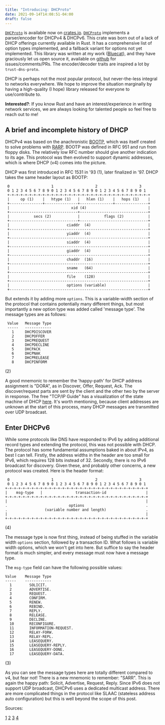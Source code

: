 ```yaml
---
title: "Introducing: DHCProto"
date: 2021-09-14T14:08:51-04:00
draft: false
---
```


[`DHCProto`](https://crates.io/crates/dhcproto) is available now on [crates.io](https://crates.io/crates/dhcproto). [`DHCProto`](https://crates.io/crates/dhcproto) implements a parser/encoder for DHCPv4 & DHCPv6. This crate was born out of a lack of DHCP offerings currently available in Rust. It has a comprehensive list of option types implemented, and a fallback variant for options not yet implemented. This library was written at my work ([Bluecat](https://bluecatnetworks.com/)), and they have graciously let us open source it, available on [github](https://github.com/bluecatengineering/dhcproto) for issues/comments/PRs. The encoder/decoder traits are inspired a lot by `trust-dns-proto`.

DHCP is perhaps not the most popular protocol, but never-the-less integral to networks everywhere. We hope to improve the situation marginally by having a high-quality (I hope) library released for everyone to use/contribute to.

**Interested?**: If you know Rust and have an interest/experience in writing network services, we are always looking for talented people so feel free to reach out to me!

## A brief and incomplete history of DHCP

DHCPv4 was based on the anachronistic [BOOTP](https://en.wikipedia.org/wiki/Bootstrap_Protocol), which was itself created to solve problems with [RARP](https://en.wikipedia.org/wiki/Reverse_Address_Resolution_Protocol). BOOTP was defined in RFC 951 and run from floppy disks. The relatively low RFC number should give another indication to its age. This protocol was then evolved to support dynamic addresses, which is where DHCP (v4) comes into the picture.

DHCP was first introduced in RFC 1531 in '93 (1), later finalized in '97. DHCP takes the same header layout as BOOTP:

```text
 0                   1                   2                   3
 0 1 2 3 4 5 6 7 8 9 0 1 2 3 4 5 6 7 8 9 0 1 2 3 4 5 6 7 8 9 0 1
 +-+-+-+-+-+-+-+-+-+-+-+-+-+-+-+-+-+-+-+-+-+-+-+-+-+-+-+-+-+-+-+-+
 |     op (1)    |   htype (1)   |   hlen (1)    |   hops (1)    |
 +---------------+---------------+---------------+---------------+
 |                            xid (4)                            |
 +-------------------------------+-------------------------------+
 |           secs (2)            |           flags (2)           |
 +-------------------------------+-------------------------------+
 |                          ciaddr  (4)                          |
 +---------------------------------------------------------------+
 |                          yiaddr  (4)                          |
 +---------------------------------------------------------------+
 |                          siaddr  (4)                          |
 +---------------------------------------------------------------+
 |                          giaddr  (4)                          |
 +---------------------------------------------------------------+
 |                          chaddr  (16)                         |
 +---------------------------------------------------------------+
 |                          sname   (64)                         |
 +---------------------------------------------------------------+
 |                          file    (128)                        |
 +---------------------------------------------------------------+
 |                          options (variable)                   |
 +---------------------------------------------------------------+
```

But extends it by adding more `options`. This is a variable-width section of the protocol that contains potentially many different things, but most importantly a new option type was added called 'message type'. The message types are as follows:

```text
 Value   Message Type
 -----   ------------
   1     DHCPDISCOVER
   2     DHCPOFFER
   3     DHCPREQUEST
   4     DHCPDECLINE
   5     DHCPACK
   6     DHCPNAK
   7     DHCPRELEASE
   8     DHCPINFORM
```

(2)

A good mnemonic to remember the 'happy-path' for DHCP address assignment is "DORA", as in Discover, Offer, Request, Ack. The discover/request parts are sent by the client and the other two by the server in response. The free "TCP/IP Guide" has a visualization of the state machine of DHCP [here](http://www.tcpipguide.com/free/t_DHCPGeneralOperationandClientFiniteStateMachine.htm). It's worth mentioning, because client addresses are unknown at the start of this process, many DHCP messages are transmitted over UDP broadcast.

## Enter DHCPv6

While some protocols like DNS have responded to IPv6 by adding additional record types and extending the protocol, this was not possible with DHCP. The protocol has some fundamental assumptions baked in about IPv4, as best I can tell. Firstly, the address widths in the header are too small for IPv6, which requires 128 bits instead of 32. Secondly, there is no IPv6 broadcast for discovery. Given these, and probably other concerns, a new protocol was created. Here is the header format:

```text
 0                   1                   2                   3
 0 1 2 3 4 5 6 7 8 9 0 1 2 3 4 5 6 7 8 9 0 1 2 3 4 5 6 7 8 9 0 1
+-+-+-+-+-+-+-+-+-+-+-+-+-+-+-+-+-+-+-+-+-+-+-+-+-+-+-+-+-+-+-+-+
|    msg-type   |               transaction-id                  |
+-+-+-+-+-+-+-+-+-+-+-+-+-+-+-+-+-+-+-+-+-+-+-+-+-+-+-+-+-+-+-+-+
|                                                               |
.                            options                            .
.                 (variable number and length)                  .
|                                                               |
+-+-+-+-+-+-+-+-+-+-+-+-+-+-+-+-+-+-+-+-+-+-+-+-+-+-+-+-+-+-+-+-+
```

(4)

The message type is now first thing, instead of being stuffed in the variable width `options` section, followed by a transaction ID. What follows is variable width options, which we won't get into here. But suffice to say the header format is much simpler, and every message must now have a message type.

The `msg-type` field can have the following possible values:

```text
Value    Message Type
-----    ------------
  1        SOLICIT.
  2        ADVERTISE.
  3        REQUEST.
  4        CONFIRM.
  5        RENEW.
  6        REBIND.
  7        REPLY.
  8        RELEASE.
  9        DECLINE.
  10       RECONFIGURE.
  11       INFORMATION-REQUEST.
  12       RELAY-FORW.
  13       RELAY-REPL.
  14       LEASEQUERY.
  15       LEASEQUERY-REPLY.
  16       LEASEQUERY-DONE.
  17       LEASEQUERY-DATA.
```

(3)

As you can see the message types here are totally different compared to v4, but fear not! There is a new mnemonic to remember: "SARR". This is again the happy path: Solicit, Advertise, Request, Reply. Since IPv6 does not support UDP broadcast, DHCPv6 uses a dedicated multicast address. There are more complicated things in the protocol like SLAAC (stateless address auto configuration) but this is well beyond the scope of this post.

Sources:

[1](https://www.isc.org/dhcphistory/)
[2](https://datatracker.ietf.org/doc/html/rfc2132#section-9.6)
[3](http://www.networksorcery.com/enp/protocol/dhcpv6.htm)
[4](https://datatracker.ietf.org/doc/html/rfc8415#section-8)
